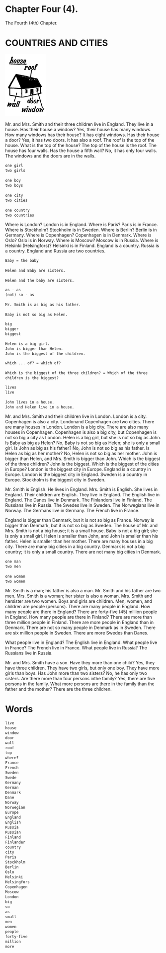 # Chapter Four (4).
The Fourth (4th) Chapter.
# COUNTRIES AND CITIES

![Alt text](/images/04_house.svg "House")

Mr. and Mrs. Smith and their three children live in England. They live in a house. Has their house a window? Yes, their house has many windows. How many windows has their house? It has eight windows. Has their house a door? Yes, it has two doors. It has also a roof. The roof is the top of the house. What is the top of the house? The top of the house is the roof. The house has four walls. Has the house a fifth wall? No, it has only four walls. The windows and the doors are in the walls.

```
one girl
two girls

one boy
two boys

one city
two cities

one country
two countries
```

Where is London? London is in England. Where is Paris? Paris is in France. Where is Stockholm? Stockholm is in Sweden. Where is Berlin? Berlin is in Germany. Where is Copenhagen? Copenhagen is in Denmark. Where is Oslo? Oslo is in Norway. Where is Moscow? Moscow is in Russia. Where is Helsinki (Helsingfors)? Helsinki is in Finland. England is a country. Russia is a country. England and Russia are two countries.

```
Baby = the baby

Helen and Baby are sisters.

Helen and the baby are sisters.
```

```
as - as
(not) so - as

Mr. Smith is as big as his father.

Baby is not so big as Helen.
```

```
big
bigger
biggest

Helen is a big girl.
John is bigger than Helen.
John is the biggest of the children.
```

```
which ... of? = which of?

Which is the biggest of the three children? = Which of the three children is the biggest?
```

```
lives
live

John lives in a house.
John and Helen live in a house.
```

Mr. and Mrs. Smith and their children live in London. London is a city. Copenhagen is also a city. Londonand Copenhagen are two cities. There are many houses in London. London is a big city. There are also many houses in Copenhagen. Copenhagen is also a big city, but Copenhagen is not so big a city as London. Helen is a big girl, but she is not so big as John. Is Baby as big as Helen? No, Baby is not so big as Helen; she is only a small girl. Is John as big as his father? No, John is not so big as his father. Is Helen as big as her mother? No, Helen is not so big as her mother. John is bigger than Helen, and Mrs. Smith is bigger than John. Which is the biggest of the three children? John is the biggest. Which is the biggest of the cities in Europe? London is the biggest city in Europe. England is a country in Europe. London is the biggest city in England. Sweden is a country in Europe. Stockholm is the biggest city in Sweden.

Mr. Smith is English. He lives in England. Mrs. Smith is English. She lives in England. Their children are English. They live in England. The English live in England. The Danes live in Denmark. The Finlanders live in Finland. The Russians live in Russia. The Swedes live in Sweden. The Norwegians live in Norway. The Germans live in Germany. The French live in France.

England is bigger than Denmark, but it is not so big as France. Norway is bigger than Denmark, but it is not so big as Sweden. The house of Mr. and Mrs. Smith is not a big house; it is a small house. Baby is not a big girl; she is only a small girl. Helen is smaller than John, and John is smaller than his father. Helen is smaller than her mother. There are many houses in a big city. There are many big cities in a big country. Denmark is not a big country; it is only a small country. There are not many big cities in Denmark.

```
one man
two men

one woman
two women
```

Mr. Smith is a man; his father is also a man. Mr. Smith and his father are two men. Mrs. Smith is a woman; her sister is also a woman. Mrs. Smith and hersister are two women. Boys and girls are children. Men, women, and children are people (persons). There are many people in England. How many people are there in England? There are forty-five (45) million people in England. How many people are there in Finland? There are more than three million people in Finland. There are more people in England than in Denmark. There are not so many people in Denmark as in Sweden. There are six million people in Sweden. There are more Swedes than Danes.

What people live in England? The English live in England. What people live in France? The French live in France. What people live in Russia? The Russians live in Russia.

Mr. and Mrs. Smith have a son. Have they more than one child? Yes, they have three children. They have two girls, but only one boy. They have more girls than boys. Has John more than two sisters? No, he has only two sisters. Are there more than four persons inthe family? Yes, there are five persons in the family. What more persons are there in the family than the father and the mother? There are the three children.

# Words
```
live
house
window
door
wall
roof
top
where?
France
French
Sweden
Swede
Germany
German
Denmark
Dane
Norway
Norwegian
Europe
England
English
Russia
Russian
Finland
Finlander
country
city
Paris
Stockholm
Berlin
Oslo
Helsinki
Helsingfors
Copenhagen
Moscow
London
big
so
as
small
men
women
people
forty-five
million
more
```